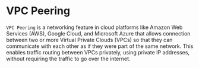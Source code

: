 # VPC Peering 

`VPC Peering` is a networking feature in cloud platforms like Amazon Web Services (AWS), Google Cloud, and Microsoft Azure that allows connection between two or more Virtual Private Clouds (VPCs) so that they can communicate with each other as if they were part of the same network. This enables traffic routing between VPCs privately, using private IP addresses, without requiring the traffic to go over the internet.

